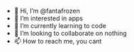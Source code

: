 - 👋 Hi, I’m @fantafrozen
- 👀 I’m interested in apps
- 🌱 I’m currently learning to code
- 💞️ I’m looking to collaborate on nothing
- 📫 How to reach me, you cant

<!---
fantafrozen/fantafrozen is a ✨ special ✨ repository because its `README.md` (this file) appears on your GitHub profile.
You can click the Preview link to take a look at your changes.
--->
